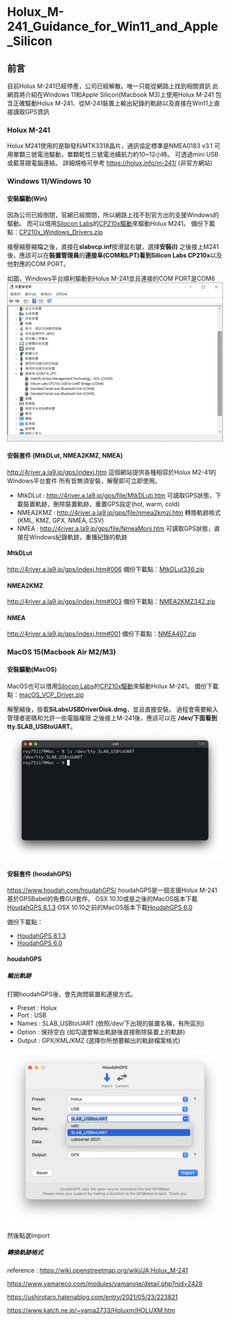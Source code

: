 # Holux_M-241_Guidance_for_Win11_and_Apple_Silicon
## 前言
目前Holux M-241已經停產，公司已經解散。唯一只能從網路上找到相關資訊
此網頁將介紹在Windows 11和Apple Silicon(Macbook M3)上使用Holux M-241
包含正確驅動Holux M-241、從M-241裝置上輸出紀錄的軌跡以及直接在Win11上直接讀取GPS資訊

### Holux M-241
Holux M241使用的是聯發科MTK3318晶片，通訊協定標準是NMEA0183 v3.1
可用單顆三號電池驅動，單顆乾性三號電池續航力約10~12小時。
可透過mini USB或藍芽跟電腦連結。
詳細規格可參考 https://holux.info/m-241/ (非官方網站)

### Windows 11/Windows 10
#### 安裝驅動(Win)
因為公司已經倒閉，官網已經關閉，所以網路上找不到官方出的支援Windows的驅動。
而可以借用[Silocon Labs](https://www.silabs.com/developer-tools/usb-to-uart-bridge-vcp-drivers?tab=downloads)的[CP210x驅動](https://www.silabs.com/documents/public/software/CP210x_Windows_Drivers.zip)來驅動Holux M241。 
備份下載點：[CP210x_Windows_Drivers.zip](./CP210x_Windows_Drivers.zip)

接壓縮壓縮檔之後，直接在**slabvcp.inf**按滑鼠右鍵，選擇**安裝(I)**
之後接上M241後，應該可以在**裝置管理員**的**連接阜(COM和LPT)**看到**Silicon Labs CP210x**以及他對應的COM PORT。

如圖，Windows平台順利驅動到Holus M-241並且連接的COM PORT是COM6
![device_manager](./picture/device_manager.PNG)

#### 安裝套件 (MtkDLut, NMEA2KMZ, NMEA)
http://4river.a.la9.jp/gps/indexj.htm 
這個網站提供各種相容於Holux M2-41的Windows平台套件
所有皆無須安裝，解壓即可立即使用。

- MtkDLut : http://4river.a.la9.jp/gps/file/MtkDLutj.htm
可讀取GPS狀態，下載裝置軌跡，刪除裝置軌跡，重置GPS設定(hot, warm, cold)
- NMEA2KMZ : http://4river.a.la9.jp/gps/file/nmea2kmzj.htm
轉換軌跡格式(KML, KMZ, GPX, NMEA, CSV)
- NMEA : http://4river.a.la9.jp/gps/file/NmeaMonj.htm 
可讀取GPS狀態，直接在Windows紀錄軌跡，重播紀錄的軌跡

#### MtkDLut
http://4river.a.la9.jp/gps/indexj.htm#006
備份下載點：[MtkDLut336.zip](./MtkDLut336.zip)

#### NMEA2KMZ
http://4river.a.la9.jp/gps/indexj.htm#003
備份下載點：[NMEA2KMZ342.zip](./NMEA2KMZ342.zip)

#### NMEA
http://4river.a.la9.jp/gps/indexj.htm#001
備份下載點：[NMEA407.zip](./NMEA407.zip)

### MacOS 15(Macbook Air M2/M3)
#### 安裝驅動(MacOS)
MacOS也可以借用[Silocon Labs](https://www.silabs.com/developer-tools/usb-to-uart-bridge-vcp-drivers?tab=downloads)的[CP210x驅動](https://www.silabs.com/documents/public/software/Mac_OSX_VCP_Driver.zip)來驅動Holux M-241。 
備份下載點：[macOS_VCP_Driver.zip](./macOS_VCP_Driver.zip)

解壓縮後，掛載**SiLabsUSBDriverDisk.dmg**，並且直接安裝。
過程會需要輸入管理者密碼和允許一些電腦權限
之後接上M-241後，應該可以在 **/dev/**下面看到**tty.SLAB_USBtoUART**。
![m241_usb_macos](./picture/m241_usb_macos.png)

#### 安裝套件 (houdahGPS)
https://www.houdah.com/houdahGPS/
houdahGPS是一個支援Holux M-241基於GPSBabel的免費GUI套件。
OSX 10.10或是之後的MacOS版本下載[HoudahGPS 8.1.3](https://www.houdah.com/houdahGPS/download_assets/HoudahGPS8.1.3.zip)
OSX 10.10之前的MacOS版本下載[HoudahGPS 6.0](https://www.houdah.com/houdahGPS/download_assets/HoudahGPS6.0.zip)

備份下載點：
- [HoudahGPS 8.1.3](./HoudahGPS8.1.3.zip)
- [HoudahGPS 6.0](./HoudahGPS6.0.zip)

#### houdahGPS
##### 輸出軌跡
打開houdahGPS後，會先詢問裝置和連接方式。
 - Preset : Holux
 - Port : USB
 - Names : SLAB_USBtoUART (依照/dev/下出現的裝置名稱，有所區別)
 - Option : 保持空白 (如勾選會輸出軌跡後直接刪除裝置上的軌跡)
 - Output : GPX/KML/KMZ (選擇你所想要輸出的軌跡檔案格式)

![m241_usb_macos](./picture/houdahGPS_macos.png)

然後點選Import

##### 轉換軌跡格式


reference : 
https://wiki.openstreetmap.org/wiki/JA:Holux_M-241

https://www.yamareco.com/modules/yamanote/detail.php?nid=2428
	
https://ushirotaro.hatenablog.com/entry/2021/05/23/223821

https://www.katch.ne.jp/~yama2733/Holuxm/HOLUXM.htm	
